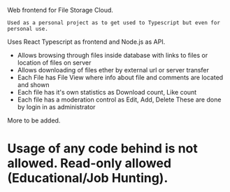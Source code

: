 Web frontend for File Storage Cloud.

    Used as a personal project as to get used to Typescript but even for personal use.

Uses React Typescript as frontend and Node.js as API.


- Allows browsing through files inside database with links to files or location of files on server
- Allows downloading of files ether by external url or server transfer
- Each File has File View where info about file and comments are located and shown
- Each file has it's own statistics as Download count, Like count
- Each file has a moderation control as Edit, Add, Delete These are done by login in as administrator

More to be added.


# Usage of any code behind is not allowed. Read-only allowed (Educational/Job Hunting).
